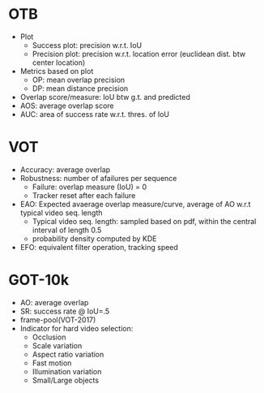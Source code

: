 # OTB
* Plot
  * Success plot: precision w.r.t. IoU
  * Precision plot: precision w.r.t. location error (euclidean dist. btw center location)
* Metrics based on plot
  * OP: mean overlap precision
  * DP: mean distance precision
* Overlap score/measure: IoU btw g.t. and predicted
* AOS: average overlap score
* AUC: area of success rate w.r.t. thres. of IoU

# VOT
* Accuracy: average overlap
* Robustness: number of afailures per sequence
  * Failure: overlap measure (IoU) = 0
  * Tracker reset after each failure
* EAO: Expected avaerage overlap measure/curve, average of AO w.r.t typical video seq. length
  * Typical video seq. length: sampled based on pdf, within the central interval of length 0.5
  * probability density computed by KDE
* EFO: equivalent filter operation, tracking speed

# GOT-10k
* AO: average overlap
* SR: success rate @ IoU=.5
* frame-pool(VOT-2017)
* Indicator for hard video selection:
  * Occlusion
  * Scale variation
  * Aspect ratio variation
  * Fast motion
  * Illumination variation
  * Small/Large objects
